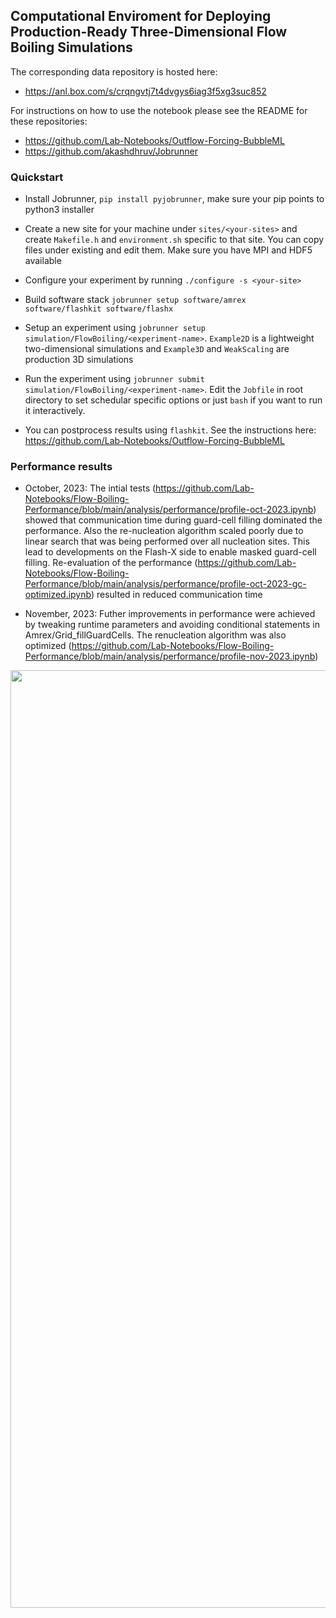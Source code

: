 ## Computational Enviroment for Deploying Production-Ready Three-Dimensional Flow Boiling Simulations

The corresponding data repository is hosted here:
- https://anl.box.com/s/crqngvtj7t4dvgys6iag3f5xg3suc852

For instructions on how to use the notebook please see the README for these repositories:
- https://github.com/Lab-Notebooks/Outflow-Forcing-BubbleML
- https://github.com/akashdhruv/Jobrunner

### Quickstart

- Install Jobrunner, `pip install pyjobrunner`, make sure your pip points to python3 installer

- Create a new site for your machine under `sites/<your-sites>` and create `Makefile.h` and `environment.sh`
  specific to that site. You can copy files under existing and edit them. Make sure you have MPI and HDF5
  available 

- Configure your experiment by running `./configure -s <your-site>`

- Build software stack `jobrunner setup software/amrex software/flashkit software/flashx`

- Setup an experiment using `jobrunner setup simulation/FlowBoiling/<experiment-name>`. `Example2D` is a lightweight
  two-dimensional simulations and `Example3D` and `WeakScaling` are production 3D simulations

- Run the experiment using `jobrunner submit simulation/FlowBoiling/<experiment-name>`. Edit the `Jobfile` in root directory
  to set schedular specific options or just `bash` if you want to run it interactively.

- You can postprocess results using `flashkit`. See the instructions here: https://github.com/Lab-Notebooks/Outflow-Forcing-BubbleML

### Performance results 

- October, 2023: The intial tests (https://github.com/Lab-Notebooks/Flow-Boiling-Performance/blob/main/analysis/performance/profile-oct-2023.ipynb) showed that
  communication time during guard-cell filling dominated the performance. Also the re-nucleation algorithm scaled poorly due to linear search that was being performed
  over all nucleation sites. This lead to developments on the Flash-X side to enable masked guard-cell filling. Re-evaluation of the performance
  (https://github.com/Lab-Notebooks/Flow-Boiling-Performance/blob/main/analysis/performance/profile-oct-2023-gc-optimized.ipynb) resulted in reduced communication time

- November, 2023: Futher improvements in performance were achieved by tweaking runtime parameters and avoiding conditional statements in Amrex/Grid_fillGuardCells. The
  renucleation algorithm was also optimized (https://github.com/Lab-Notebooks/Flow-Boiling-Performance/blob/main/analysis/performance/profile-nov-2023.ipynb)


<p align="center"> <img src="analysis/performance/performance.gif" width="1500" style="border:none;background:none;"/> </p>
  

